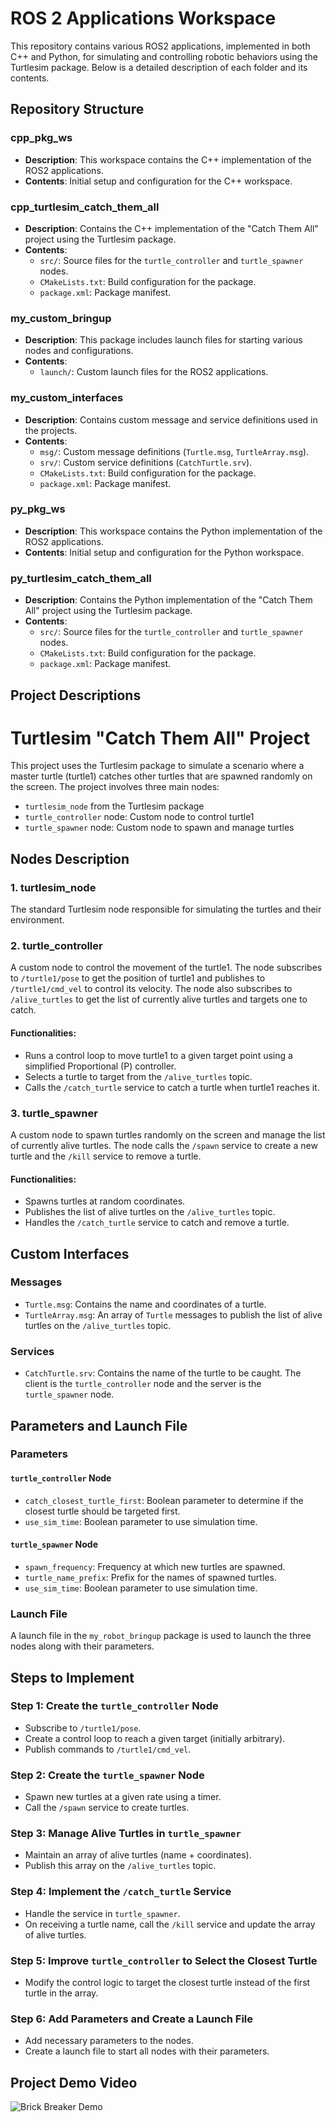 # ROS 2 Applications Workspace

This repository contains various ROS2 applications, implemented in both C++ and Python, for simulating and controlling robotic behaviors using the Turtlesim package. Below is a detailed description of each folder and its contents.

## Repository Structure

### cpp_pkg_ws
- **Description**: This workspace contains the C++ implementation of the ROS2 applications.
- **Contents**: Initial setup and configuration for the C++ workspace.

### cpp_turtlesim_catch_them_all
- **Description**: Contains the C++ implementation of the "Catch Them All" project using the Turtlesim package.
- **Contents**:
  - `src/`: Source files for the `turtle_controller` and `turtle_spawner` nodes.
  - `CMakeLists.txt`: Build configuration for the package.
  - `package.xml`: Package manifest.

### my_custom_bringup
- **Description**: This package includes launch files for starting various nodes and configurations.
- **Contents**:
  - `launch/`: Custom launch files for the ROS2 applications.

### my_custom_interfaces
- **Description**: Contains custom message and service definitions used in the projects.
- **Contents**:
  - `msg/`: Custom message definitions (`Turtle.msg`, `TurtleArray.msg`).
  - `srv/`: Custom service definitions (`CatchTurtle.srv`).
  - `CMakeLists.txt`: Build configuration for the package.
  - `package.xml`: Package manifest.

### py_pkg_ws
- **Description**: This workspace contains the Python implementation of the ROS2 applications.
- **Contents**: Initial setup and configuration for the Python workspace.

### py_turtlesim_catch_them_all
- **Description**: Contains the Python implementation of the "Catch Them All" project using the Turtlesim package.
- **Contents**:
  - `src/`: Source files for the `turtle_controller` and `turtle_spawner` nodes.
  - `CMakeLists.txt`: Build configuration for the package.
  - `package.xml`: Package manifest.


## Project Descriptions

# Turtlesim "Catch Them All" Project

This project uses the Turtlesim package to simulate a scenario where a master turtle (turtle1) catches other turtles that are spawned randomly on the screen. The project involves three main nodes:

- `turtlesim_node` from the Turtlesim package
- `turtle_controller` node: Custom node to control turtle1
- `turtle_spawner` node: Custom node to spawn and manage turtles

## Nodes Description

### 1. turtlesim_node
The standard Turtlesim node responsible for simulating the turtles and their environment.

### 2. turtle_controller
A custom node to control the movement of the turtle1. The node subscribes to `/turtle1/pose` to get the position of turtle1 and publishes to `/turtle1/cmd_vel` to control its velocity. The node also subscribes to `/alive_turtles` to get the list of currently alive turtles and targets one to catch.

#### Functionalities:
- Runs a control loop to move turtle1 to a given target point using a simplified Proportional (P) controller.
- Selects a turtle to target from the `/alive_turtles` topic.
- Calls the `/catch_turtle` service to catch a turtle when turtle1 reaches it.

### 3. turtle_spawner
A custom node to spawn turtles randomly on the screen and manage the list of currently alive turtles. The node calls the `/spawn` service to create a new turtle and the `/kill` service to remove a turtle.

#### Functionalities:
- Spawns turtles at random coordinates.
- Publishes the list of alive turtles on the `/alive_turtles` topic.
- Handles the `/catch_turtle` service to catch and remove a turtle.

## Custom Interfaces

### Messages
- `Turtle.msg`: Contains the name and coordinates of a turtle.
- `TurtleArray.msg`: An array of `Turtle` messages to publish the list of alive turtles on the `/alive_turtles` topic.

### Services
- `CatchTurtle.srv`: Contains the name of the turtle to be caught. The client is the `turtle_controller` node and the server is the `turtle_spawner` node.

## Parameters and Launch File

### Parameters

#### `turtle_controller` Node
- `catch_closest_turtle_first`: Boolean parameter to determine if the closest turtle should be targeted first.
- `use_sim_time`: Boolean parameter to use simulation time.

#### `turtle_spawner` Node
- `spawn_frequency`: Frequency at which new turtles are spawned.
- `turtle_name_prefix`: Prefix for the names of spawned turtles.
- `use_sim_time`: Boolean parameter to use simulation time.

### Launch File
A launch file in the `my_robot_bringup` package is used to launch the three nodes along with their parameters.

## Steps to Implement

### Step 1: Create the `turtle_controller` Node
- Subscribe to `/turtle1/pose`.
- Create a control loop to reach a given target (initially arbitrary).
- Publish commands to `/turtle1/cmd_vel`.

### Step 2: Create the `turtle_spawner` Node
- Spawn new turtles at a given rate using a timer.
- Call the `/spawn` service to create turtles.

### Step 3: Manage Alive Turtles in `turtle_spawner`
- Maintain an array of alive turtles (name + coordinates).
- Publish this array on the `/alive_turtles` topic.

### Step 4: Implement the `/catch_turtle` Service
- Handle the service in `turtle_spawner`.
- On receiving a turtle name, call the `/kill` service and update the array of alive turtles.

### Step 5: Improve `turtle_controller` to Select the Closest Turtle
- Modify the control logic to target the closest turtle instead of the first turtle in the array.

### Step 6: Add Parameters and Create a Launch File
- Add necessary parameters to the nodes.
- Create a launch file to start all nodes with their parameters.

## Project Demo Video

![Brick Breaker Demo](https://youtu.be/m8cpwuZiixc)
